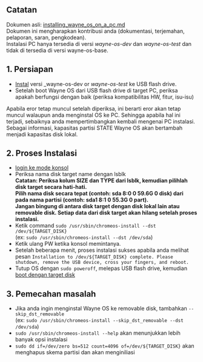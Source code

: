 ## Catatan
Dokumen asli: [installing_wayne_os_on_a_pc.md](https://github.com/wayne-incorporated/wayne-os/blob/main/docs/en/how-to/installing_wayne_os_on_a_pc.md)
<br>Dokumen ini mengharapkan kontribusi anda (dokumentasi, terjemahan, pelaporan, saran, pengkodean).
<br>Instalasi PC hanya tersedia di versi _wayne-os-dev_ dan _wayne-os-test_ dan tidak di tersedia di versi wayne-os-base.

## 1. Persiapan
- [Instal](https://github.com/wayne-incorporated/wayne-os/blob/main/docs/id/tata-cara/menginstal_wayne_os_ke_usb.md) versi _wayne-os-dev or _wayne-os-test_ ke USB flash drive.
- Setelah boot Wayne OS dari USB flash drive di target PC, periksa apakah berfungsi dengan baik (periksa kompatibilitas HW, fitur, isu-isu)
<p>Apabila eror tetap muncul setelah diperiksa, ini berarti eror akan tetap muncul walaupun anda menginstal OS ke PC. Sehingga apabila hal ini terjadi, sebaiknya anda mempertimbangkan kembali mengenai PC instalasi.
<br>Sebagai informasi, kapasitas partisi STATE Wayne OS akan bertambah menjadi kapasitas disk lokal.

## 2. Proses Instalasi
- [login ke mode konsol](https://github.com/wayne-incorporated/wayne-os/blob/main/docs/id/tata-cara/menggunakan_shell.md)
- Periksa nama disk target name dengan lsblk
<br>**Catatan: Periksa kolum SIZE dan TYPE dari lsblk, kemudian pilihlah disk target secara hati-hati.**
<br>**Pilih nama disk secara tepat (contoh: sda 8:0 0 59.6G 0 disk) dari pada nama partisi (contoh: sda1 8:1 0 55.3G 0 part).**
<br>**Jangan bingung di antara disk target dengan disk lokal lain atau removable disk. Setiap data dari disk target akan hilang setelah proses instalasi.**
- Ketik command `sudo /usr/sbin/chromeos-install --dst /dev/${TARGET_DISK}`
<br>(ex: `sudo /usr/sbin/chromeos-install --dst /dev/sda`)
- Ketik ulang PW ketika konsol memintanya.
- Setelah beberapa menit, proses instalasi sukses apabila anda melihat pesan `Installation to /dev/${TARGET_DISK} complete. Please shutdown, remove the USB device, cross your fingers, and reboot.`
- Tutup OS dengan `sudo poweroff`, melepas USB flash drive, kemudian [boot dengan target disk](https://github.com/wayne-incorporated/wayne-os/blob/main/docs/id/tata-cara/membooting_wayne_os.md)

## 3. Pemecahan masalah
- Jika anda ingin menginstal Wayne OS ke removable disk, tambahkan `--skip_dst_removable` 
<br> (ex: `sudo /usr/sbin/chromeos-install --skip_dst_removable --dst /dev/sda`)
- `sudo /usr/sbin/chromeos-install --help` akan menunjukkan lebih banyak opsi instalasi
- `sudo dd if=/dev/zero bs=512 count=4096 of=/dev/${TARGET_DISK}` akan menghapus skema partisi dan akan menginiliasi
